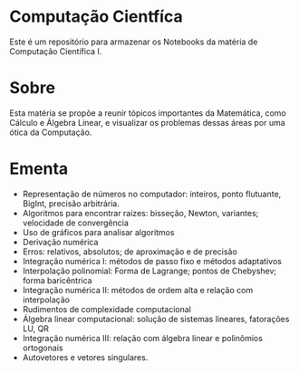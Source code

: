 # Computação Cientfíca
Este é um repositório para armazenar os Notebooks da matéria de Computação Científica I.

# Sobre

Esta matéria se propõe a reunir tópicos importantes da Matemática, como Cálculo e Álgebra Linear, e visualizar os problemas dessas áreas por uma ótica da Computação.

# Ementa

- Representação de números no computador: inteiros, ponto flutuante, BigInt, precisão arbitrária.
- Algoritmos para encontrar raízes: bisseção, Newton, variantes; velocidade de convergência
- Uso de gráficos para analisar algoritmos
- Derivação numérica
- Erros: relativos, absolutos; de aproximação e de precisão
- Integração numérica I: métodos de passo fixo e métodos adaptativos
- Interpolação polinomial: Forma de Lagrange; pontos de Chebyshev; forma baricêntrica
- Integração numérica II: métodos de ordem alta e relação com interpolação
- Rudimentos de complexidade computacional
- Álgebra linear computacional: solução de sistemas lineares, fatorações LU, QR
- Integração numérica III: relação com álgebra linear e polinômios ortogonais
- Autovetores e vetores singulares.
